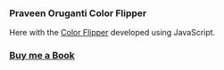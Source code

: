 ### Praveen Oruganti Color Flipper

Here with the [Color Flipper](https://praveenoruganti.github.io/praveenoruganti-vanilla-js/0_Projects/praveenoruganti-color-flipper) developed using JavaScript.

### [Buy me a Book](https://www.buymeacoffee.com/praveenoruganti)